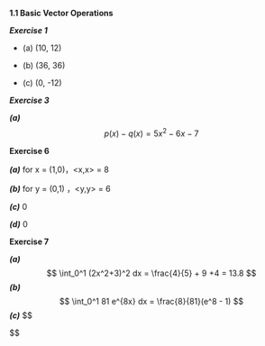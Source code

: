 **1.1 Basic Vector Operations**

***Exercise 1***

- (a)  (10, 12)

- (b)  (36, 36)
- (c)  (0, -12)

***Exercise 3***

***(a)***
$$
p(x) - q(x) = 5x^2 - 6x - 7
$$


**Exercise 6**

***(a)*** for x = (1,0)，<x,x> = 8

***(b)*** for y = (0,1) ，<y,y> = 6

***(c)*** 0

***(d)*** 0



**Exercise 7**

***(a)***
$$
\int_0^1 (2x^2+3)^2  dx =  \frac{4}{5} + 9 +4 = 13.8
$$
***(b)***
$$
\int_0^1 81 e^{8x} dx = \frac{8}{81}(e^8 - 1)
$$
***(c)***
$$

$$
